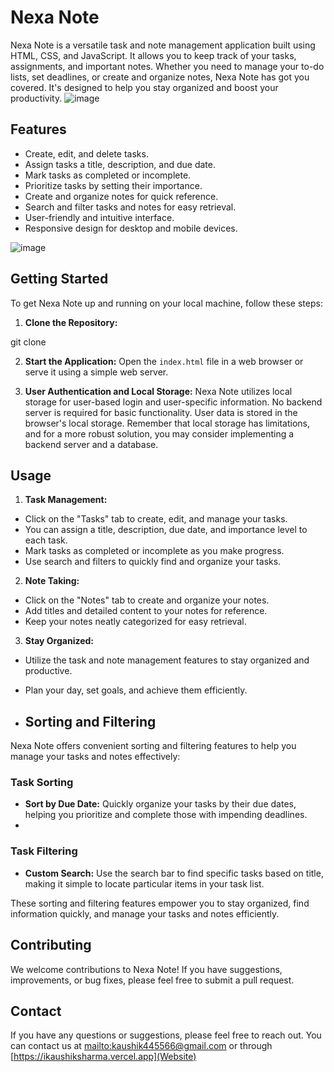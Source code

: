 # Nexa Note

Nexa Note is a versatile task and note management application built using HTML, CSS, and JavaScript. It allows you to keep track of your tasks, assignments, and important notes. Whether you need to manage your to-do lists, set deadlines, or create and organize notes, Nexa Note has got you covered. It's designed to help you stay organized and boost your productivity.
![image](https://github.com/ikaushiksharma/NexaNote/assets/90143986/e67fe11c-440b-4d1e-8771-e1e6e7136ddd)

## Features

- Create, edit, and delete tasks.
- Assign tasks a title, description, and due date.
- Mark tasks as completed or incomplete.
- Prioritize tasks by setting their importance.
- Create and organize notes for quick reference.
- Search and filter tasks and notes for easy retrieval.
- User-friendly and intuitive interface.
- Responsive design for desktop and mobile devices.

![image](https://github.com/ikaushiksharma/NexaNote/assets/90143986/af20023d-1dd7-4cad-ba60-89547e07b716)

## Getting Started

To get Nexa Note up and running on your local machine, follow these steps:

1. **Clone the Repository:**

git clone <repository-url>


2. **Start the Application:**
Open the `index.html` file in a web browser or serve it using a simple web server.

3. **User Authentication and Local Storage:**
Nexa Note utilizes local storage for user-based login and user-specific information. No backend server is required for basic functionality. User data is stored in the browser's local storage. Remember that local storage has limitations, and for a more robust solution, you may consider implementing a backend server and a database.

## Usage

1. **Task Management:**
- Click on the "Tasks" tab to create, edit, and manage your tasks.
- You can assign a title, description, due date, and importance level to each task.
- Mark tasks as completed or incomplete as you make progress.
- Use search and filters to quickly find and organize your tasks.

2. **Note Taking:**
- Click on the "Notes" tab to create and organize your notes.
- Add titles and detailed content to your notes for reference.
- Keep your notes neatly categorized for easy retrieval.

3. **Stay Organized:**
- Utilize the task and note management features to stay organized and productive.
- Plan your day, set goals, and achieve them efficiently.

- ## Sorting and Filtering

Nexa Note offers convenient sorting and filtering features to help you manage your tasks and notes effectively:

### Task Sorting

- **Sort by Due Date:** Quickly organize your tasks by their due dates, helping you prioritize and complete those with impending deadlines.
- 
### Task Filtering

- **Custom Search:** Use the search bar to find specific tasks based on title, making it simple to locate particular items in your task list.

These sorting and filtering features empower you to stay organized, find information quickly, and manage your tasks and notes efficiently.

## Contributing

We welcome contributions to Nexa Note! If you have suggestions, improvements, or bug fixes, please feel free to submit a pull request.

## Contact

If you have any questions or suggestions, please feel free to reach out. You can contact us at [mailto:kaushik445566@gmail.com](EMAIL)  or through [https://ikaushiksharma.vercel.app](Website)
